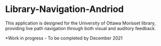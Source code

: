 # Library-Navigation-Andriod

This application is designed for the University of Ottawa Morisset library, providing live path navigation through both visual and auditory feedback.

*Work in progress - To be completed by December 2021

